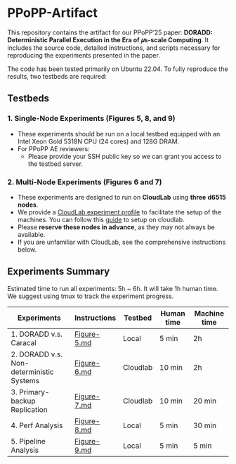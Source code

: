 # PPoPP-Artifact

This repository contains the artifact for our PPoPP’25 paper: **DORADD: Deterministic Parallel Execution in the Era of 𝜇s-scale Computing**. It includes the source code, detailed instructions, and scripts necessary for reproducing the experiments presented in the paper.

The code has been tested primarily on Ubuntu 22.04. To fully reproduce the results, two testbeds are required:

## Testbeds

### 1. **Single-Node Experiments (Figures 5, 8, and 9)**

- These experiments should be run on a local testbed equipped with an Intel Xeon Gold 5318N CPU (24 cores) and 128G DRAM.
- For PPoPP AE reviewers:
    - Please provide your SSH public key so we can grant you access to the testbed server.

### 2. **Multi-Node Experiments (Figures 6 and 7)**

- These experiments are designed to run on **CloudLab** using **three** **d6515 nodes**.
- We provide a [CloudLab experiment profile](https://github.com/doradd-rt/doradd-cloudlab-profile) to facilitate the setup of the machines. You can follow this [guide](https://github.com/doradd-rt/ppopp-artifact/blob/main/doradd-cloudlab-instructions.pdf) to setup on cloudlab.
- Please **reserve these nodes in advance**, as they may not always be available.
- If you are unfamiliar with CloudLab, see the comprehensive instructions below.

## Experiments Summary

Estimated time to run all experiments: 5h ~ 6h. It will take 1h human time. We suggest using tmux to track the experiment progress.


| **Experiments** | **Instructions** | **Testbed** | **Human time** | **Machine time** |
| --- | --- | --- | --- | --- |
| 1. DORADD v.s. Caracal | [Figure-5.md](https://github.com/doradd-rt/ppopp-artifact/blob/main/Figure-5.md) | Local | 5 min | 2h |
| 2. DORADD v.s. Non-deterministic Systems | [Figure-6.md](https://github.com/doradd-rt/ppopp-artifact/blob/main/Figure-6.md) | Cloudlab | 10 min | 2h |
| 3. Primary-backup Replication | [Figure-7.md](https://github.com/doradd-rt/ppopp-artifact/blob/main/Figure-7.md) | Cloudlab | 10 min | 20 min |
| 4. Perf Analysis | [Figure-8.md](https://github.com/doradd-rt/ppopp-artifact/blob/main/Figure-8.md) | Local | 5 min | 30 min |
| 5. Pipeline Analysis | [Figure-9.md](https://github.com/doradd-rt/ppopp-artifact/blob/main/Figure-9.md) | Local | 5 min | 5 min |

